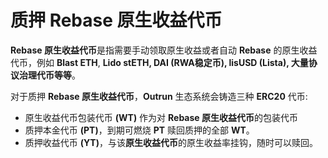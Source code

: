 # 质押 Rebase 原生收益代币

**Rebase 原生收益代币**是指需要手动领取原生收益或者自动 **Rebase** 的原生收益代币，例如 **Blast ETH**, **Lido stETH, DAI (RWA稳定币), lisUSD (Lista), 大量协议治理代币等等**。

对于质押 **Rebase 原生收益代币**，**Outrun** 生态系统会铸造三种 **ERC20** 代币:

* 原生收益代币包装代币 **(WT)** 作为对 **Rebase 原生收益代币**的包装代币
* 质押本金代币 **(PT)**，到期可燃烧 **PT** 赎回质押的全部 **WT**。
* 质押收益代币 **(YT)**，与该**原生收益代币**的原生收益率挂钩，随时可以赎回。
